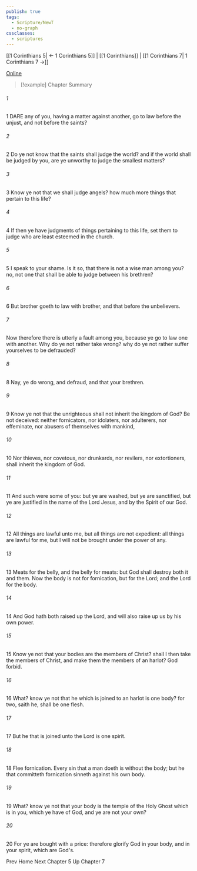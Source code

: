 ```yaml
---
publish: true
tags:
  - Scripture/NewT
  - no-graph
cssclasses:
  - scriptures
---
```

[[1 Corinthians 5| ← 1 Corinthians 5]] | [[1 Corinthians]] | [[1 Corinthians 7| 1 Corinthians 7 →]]

[Online](https://churchofjesuschrist.org/study/scriptures/nt/1-cor/6?lang=eng)

>[!example] Chapter Summary
>
###### 1
1 DARE any of you, having a matter against another, go to law before the unjust, and not before the saints?
###### 2
2 Do ye not know that the saints shall judge the world? and if the world shall be judged by you, are ye unworthy to judge the smallest matters?
###### 3
3 Know ye not that we shall judge angels? how much more things that pertain to this life?
###### 4
4 If then ye have judgments of things pertaining to this life, set them to judge who are least esteemed in the church.
###### 5
5 I speak to your shame. Is it so, that there is not a wise man among you? no, not one that shall be able to judge between his brethren?
###### 6
6 But brother goeth to law with brother, and that before the unbelievers.
###### 7
Now therefore there is utterly a fault among you, because ye go to law one with another. Why do ye not rather take wrong? why do ye not rather suffer yourselves to be defrauded?
###### 8
8 Nay, ye do wrong, and defraud, and that your brethren.
###### 9
9 Know ye not that the unrighteous shall not inherit the kingdom of God? Be not deceived: neither fornicators, nor idolaters, nor adulterers, nor effeminate, nor abusers of themselves with mankind,
###### 10
10 Nor thieves, nor covetous, nor drunkards, nor revilers, nor extortioners, shall inherit the kingdom of God.
###### 11
11 And such were some of you: but ye are washed, but ye are sanctified, but ye are justified in the name of the Lord Jesus, and by the Spirit of our God.
###### 12
12 All things are lawful unto me, but all things are not expedient: all things are lawful for me, but I will not be brought under the power of any.
###### 13
13 Meats for the belly, and the belly for meats: but God shall destroy both it and them. Now the body is not for fornication, but for the Lord; and the Lord for the body.
###### 14
14 And God hath both raised up the Lord, and will also raise up us by his own power.
###### 15
15 Know ye not that your bodies are the members of Christ? shall I then take the members of Christ, and make them the members of an harlot? God forbid.
###### 16
16 What? know ye not that he which is joined to an harlot is one body? for two, saith he, shall be one flesh.
###### 17
17 But he that is joined unto the Lord is one spirit.
###### 18
18 Flee fornication. Every sin that a man doeth is without the body; but he that committeth fornication sinneth against his own body.
###### 19
19 What? know ye not that your body is the temple of the Holy Ghost which is in you, which ye have of God, and ye are not your own?
###### 20
20 For ye are bought with a price: therefore glorify God in your body, and in your spirit, which are God's.

Prev
Home
Next
Chapter 5
Up
Chapter 7



